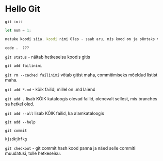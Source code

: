 # Hello Git

`git init`

```javascript
let num = 1;

natuke koodi siia. koodi nimi üles - saab aru, mis kood on ja süntaks vastavalt
```

`code .  ???`


`git status` - näitab hetkeseisu koodis gitis

`git add failinimi`

`git rm --cached failinimi` võtab gitist maha, commitimiseks mõeldud listist maha.

`git add *.md` - kõik failid, millel on .md laiend

`git add .` lisab KÕIK kataloogis olevad failid, olenevalt sellest, mis branches sa hetkel oled.

`git add --all` lisab KÕIK failid, ka alamkataloogis

`git add --help`

`git commit`

`kjsdkjhfkg`

`git checkout` - git commit hash kood panna ja näed selle commiti muudatusi, tolle hetkeseisu.

